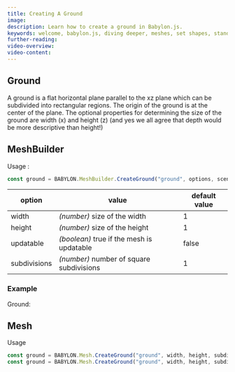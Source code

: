 ```yaml
---
title: Creating A Ground
image: 
description: Learn how to create a ground in Babylon.js.
keywords: welcome, babylon.js, diving deeper, meshes, set shapes, standard shapes, ground
further-reading:
video-overview:
video-content:
---
```


## Ground
A ground is a flat horizontal plane parallel to the xz plane which can be subdivided into rectangular regions. The origin of the ground is at the center of the plane. The optional properties for determining the size of the ground are width (x) and height (z) (and yes we all agree that depth would be more descriptive than height!)

## MeshBuilder
Usage :
```javascript
const ground = BABYLON.MeshBuilder.CreateGround("ground", options, scene); //scene is optional and defaults to the current scene
```

option|value|default value
--------|-----|-------------
width|_(number)_ size of the width|1
height|_(number)_ size of the height|1
updatable|_(boolean)_ true if the mesh is updatable|false
subdivisions|_(number)_ number of square subdivisions|1

### Example
Ground: <Playground id="#45R5JK" title="Create a Ground" description="Simple example of creating a ground." image=""/>


## Mesh
Usage
```javascript
const ground = BABYLON.Mesh.CreateGround("ground", width, height, subdivisions, scene);
const ground = BABYLON.Mesh.CreateGround("ground", width, height, subdivisions, scene, updatable); //one optional parameter after scene
```